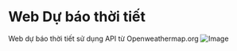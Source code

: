 # Web Dự báo thời tiết
Web dự báo thời tiết sử dụng API từ Openweathermap.org
![Image](http://imageshack.com/a/img922/5161/h67AaA.png)

